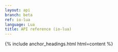```yaml
---
layout: api
branch: beta
ref: io-lua
language: Lua
title: API reference (io-lua)
---
```

{% include anchor_headings.html html=content %}